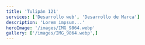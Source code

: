 ```yaml
---
title: 'Tulipán 121'
services: ['Desarrollo web', 'Desarrollo de Marca']
description: 'Lorem impsum...'
heroImage: '/images/IMG_9864.webp'
gallery: ['/images/IMG_9864.webp',]
---
```


